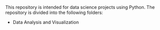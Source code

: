 This repository is intended for data science projects using Python. 
The repository is divided into the following folders:

- Data Analysis and Visualization